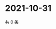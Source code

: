 # 2021-10-31

共 0 条

<!-- BEGIN WEIBO -->
<!-- 最后更新时间 Sun Oct 31 2021 21:18:40 GMT+0800 (China Standard Time) -->

<!-- END WEIBO -->
